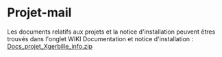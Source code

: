 # Projet-mail
Les documents relatifs aux projets et la notice d'installation peuvent êtres trouvés dans l'onglet WIKI
Documentation et notice d'installation :
[Docs_projet_Xgerbille_info.zip](https://github.com/Enzo-Vargas83/Projet-mail/files/10240282/Docs_projet_Xgerbille_info.zip)
